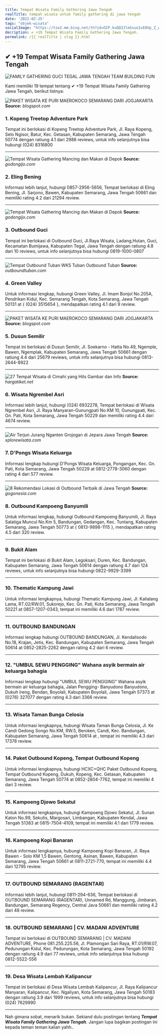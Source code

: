 ```yaml
---
title: Tempat Wisata Family Gathering Jawa Tengah
realTitle: tempat wisata untuk family gathering di jawa tengah
date: '2022-02-25'
tags: "objek-wisata"
socialImage: "https://tse2.mm.bing.net/th?id=OIP.kuQQ3JlmSxuo1vE0Xp_Z_wHaE6&amp;pid=15.1"
decription: ✔ +19 Tempat Wisata Family Gathering Jawa Tengah.
permalink: /{{ realTitle | slug }}.html
---
```


## ✔ +19 Tempat Wisata Family Gathering Jawa Tengah

![FAMILY GATHERING GUCI TEGAL JAWA TENGAH TEAM BUILDING FUN ](https://2.bp.blogspot.com/-Kyj32EgIGe8/W5VKIoLcHUI/AAAAAAAAGyI/gsACeZsT3jsOvCkyl4KX8QEtZhqfs2vtwCLcBGAs/s640/DSC_6358%2Bcopy.jpg)



Kami memiliki 19 tempat tentang ✔ +19 Tempat Wisata Family Gathering Jawa Tengah, berikut listnya:



![PAKET WISATA KE PURI MAEROKOCO SEMARANG DARI JOGJAKARTA ](https://tse1.mm.bing.net/th?id=OIP.YMt45GrJciqkURcrZaXlhQHaEK&amp;pid=15.1)
**Source:** _blogspot.com_


### 1. Kopeng Treetop Adventure Park



Tempat ini berlokasi di Kopeng Treetop Adventure Park, Jl. Raya Kopeng, Selo Ngisor, Batur, Kec. Getasan, Kabupaten Semarang, Jawa Tengah 50774 dengan ratiung 4.1 dari 2988 reviews, untuk info selanjutnya bisa hubungi (024) 8316800

---


![Tempat Wisata Gathering Mancing dan Makan di Depok ](https://tse1.mm.bing.net/th?id=OIP._VUVxbj_goyoiaXBTJPFdwHaE-&amp;pid=15.1)
**Source:** _godongijo.com_


### 2. Eling Bening



Informasi lebih lanjut, hubungi 0857-2956-5656, Tempat berlokasi di Eling Bening, Jl. Sarjono, Bawen, Kabupaten Semarang, Jawa Tengah 50661 dan memiliki rating 4.2 dari 21294 review.

---


![Tempat Wisata Gathering Mancing dan Makan di Depok ](https://tse1.mm.bing.net/th?id=OIP.x2sxc5klMFzucH_wnu2RiQHaE-&amp;pid=15.1)
**Source:** _godongijo.com_


### 3. Outbound Guci



Tempat ini berlokasi di Outbound Guci, Jl.Raya Wisata, Ladang,Hutan, Guci, Kecamatan Bumijawa, Kabupaten Tegal, Jawa Tengah dengan ratiung 4.8 dari 10 reviews, untuk info selanjutnya bisa hubungi 0819-1000-0807

---


![Tempat Outbound Tuban  WKS Tuban  Outbound Tuban](https://tse2.mm.bing.net/th?id=OIP.wvfAlXSgfDuGJuVbjqcBsgHaFj&amp;pid=15.1)
**Source:** _outboundtuban.com_


### 4. Green Valley



Untuk informasi lengkap, hubungi Green Valley, Jl. Imam Bonjol No.205A, Pendrikan Kidul, Kec. Semarang Tengah, Kota Semarang, Jawa Tengah 50131 at { (024) 3515654 }, mendapatkan rating 4.1 dari 9 review.

---


![PAKET WISATA KE PURI MAEROKOCO SEMARANG DARI JOGJAKARTA ](https://tse4.mm.bing.net/th?id=OIP.BQO_RWuUX3x12QKI58_sMAHaEK&amp;pid=15.1)
**Source:** _blogspot.com_


### 5. Dusun Semilir



Tempat ini berlokasi di Dusun Semilir, Jl. Soekarno - Hatta No.49, Ngemple, Bawen, Ngemplak, Kabupaten Semarang, Jawa Tengah 50661 dengan ratiung 4.4 dari 25679 reviews, untuk info selanjutnya bisa hubungi 0813-2644-8922

---


![ 27 Tempat Wisata di Cimahi yang Hits Gambar dan Info](https://tse3.mm.bing.net/th?id=OIP.wuT5GEzDV5VO7hBzBaLC8QHaEK&amp;pid=15.1)
**Source:** _hargatiket.net_


### 6. Wisata Ngrembel Asri



Informasi lebih lanjut, hubungi (024) 6932278, Tempat berlokasi di Wisata Ngrembel Asri, Jl. Raya Manyaran-Gunungpati No.KM 10, Gunungpati, Kec. Gn. Pati, Kota Semarang, Jawa Tengah 50229 dan memiliki rating 4.4 dari 4674 review.

---


![Air Terjun Jurang Nganten Grojogan di Jepara Jawa Tengah](https://tse2.mm.bing.net/th?id=OIP.NxxBz8QhczYG1bM5wX-YEgHaI8&amp;pid=15.1)
**Source:** _xplorewisata.com_


### 7. D&#039;Pongs Wisata Keluarga



Informasi lengkap hubungi D&#039;Pongs Wisata Keluarga, Pongangan, Kec. Gn. Pati, Kota Semarang, Jawa Tengah 50229 at 0812-2778-3060 dengan rating 4 dari 577 review.

---


![8 Rekomendasi Lokasi di Outbound Terbaik di Jawa Tengah ](https://tse4.mm.bing.net/th?id=OIP.z0dqaCL_w1FzaNbAbgzkwAHaDU&amp;pid=15.1)
**Source:** _gogonesia.com_


### 8. Outbound Kampoeng Banyumili



Untuk informasi lengkap, hubungi Outbound Kampoeng Banyumili, Jl. Raya Salatiga Muncul No.Km 5, Bandungan, Gedangan, Kec. Tuntang, Kabupaten Semarang, Jawa Tengah 50773 at { 0813-9898-1115 }, mendapatkan rating 4.5 dari 320 review.

---


### 9. Bukit Alam



Tempat ini berlokasi di Bukit Alam, Legoksari, Duren, Kec. Bandungan, Kabupaten Semarang, Jawa Tengah 50614 dengan ratiung 4.7 dari 124 reviews, untuk info selanjutnya bisa hubungi 0822-9929-3399

---


### 10. Thematic Kampung Jawi



Untuk informasi lengkapnya, hubungi Thematic Kampung Jawi, Jl. Kalialang Lama, RT.02/RW.01, Sukorejo, Kec. Gn. Pati, Kota Semarang, Jawa Tengah 50221 at 0857-1207-0343, tempat ini memiliki 4.6 dari 1787 review.

---


### 11. OUTBOUND BANDUNGAN



Informasi lengkap hubungi OUTBOUND BANDUNGAN, Jl. Kendalisodo No.18, Krajan, Jetis, Kec. Bandungan, Kabupaten Semarang, Jawa Tengah 50614 at 0852-2825-2262 dengan rating 4.2 dari 6 review.

---


### 12. &quot;UMBUL SEWU PENGGING&quot; Wahana asyik bermain air keluarga bahagia



Informasi lengkap hubungi &quot;UMBUL SEWU PENGGING&quot; Wahana asyik bermain air keluarga bahagia, Jalan Pengging- Banyudono Banyudono, Dukuh Ireng, Bendan, Boyolali, Kabupaten Boyolali, Jawa Tengah 57373 at (0276) 327077 dengan rating 4.3 dari 3366 review.

---


### 13. Wisata Taman Bunga Celosia



Untuk informasi lengkapnya, hubungi Wisata Taman Bunga Celosia, Jl. Ke Candi Gedong Songo No.KM, RW.5, Beroken, Candi, Kec. Bandungan, Kabupaten Semarang, Jawa Tengah 50614 at , tempat ini memiliki 4.3 dari 17378 review.

---


### 14. Paket Outbound Kopeng, Tempat Outbound Kopeng



Untuk informasi lengkapnya, hubungi HCXC+QHC Paket Outbound Kopeng, Tempat Outbound Kopeng, Dukuh, Kopeng, Kec. Getasan, Kabupaten Semarang, Jawa Tengah 50774 at 0852-2804-7762, tempat ini memiliki 4 dari 3 review.

---


### 15. Kampoeng Djowo Sekatul



Untuk informasi lengkapnya, hubungi Kampoeng Djowo Sekatul, Jl. Sunan Katon No.99, Sekutis, Margosari, Limbangan, Kabupaten Kendal, Jawa Tengah 51383 at 0815-7504-4109, tempat ini memiliki 4.1 dari 1779 review.

---


### 16. Kampoeng Kopi Banaran



Untuk informasi lengkapnya, hubungi Kampoeng Kopi Banaran, Jl. Raya Bawen - Solo KM 1,5 Bawen, Gentong, Asinan, Bawen, Kabupaten Semarang, Jawa Tengah 50661 at 0811-2721-770, tempat ini memiliki 4.4 dari 12795 review.

---


### 17. OUTBOUND SEMARANG (RAGENTAR)



Informasi lebih lanjut, hubungi 0811-294-636, Tempat berlokasi di OUTBOUND SEMARANG (RAGENTAR), Unnamed Rd, Manggung, Jimbaran, Bandungan, Semarang Regency, Central Java 50661 dan memiliki rating 4.2 dari 48 review.

---


### 18. OUTBOUND SEMARANG | CV. MADANI ADVENTURE



Tempat ini berlokasi di OUTBOUND SEMARANG | CV. MADANI ADVENTURE, Phone 081.255.225.56, Jl. Plamongan Sari Raya, RT.01/RW.07, Pedurungan Kidul, Kec. Pedurungan, Kota Semarang, Jawa Tengah 50192 dengan ratiung 4.9 dari 77 reviews, untuk info selanjutnya bisa hubungi 0812-5522-556

---


### 19. Desa Wisata Lembah Kalipancur



Tempat ini berlokasi di Desa Wisata Lembah Kalipancur, Jl. Raya Kalipancur Manyaran, Kalipancur, Kec. Ngaliyan, Kota Semarang, Jawa Tengah 50183 dengan ratiung 3.9 dari 1999 reviews, untuk info selanjutnya bisa hubungi (024) 7629990

---









Nah gimana sobat, menarik bukan. Sekiand dulu postingan tentang ***Tempat Wisata Family Gathering Jawa Tengah***. Jangan lupa bagikan postingan ini kepada teman teman kalian yahh..
